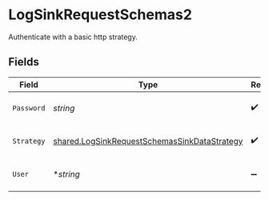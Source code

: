 # LogSinkRequestSchemas2

Authenticate with a basic http strategy.


## Fields

| Field                                                                                                               | Type                                                                                                                | Required                                                                                                            | Description                                                                                                         | Example                                                                                                             |
| ------------------------------------------------------------------------------------------------------------------- | ------------------------------------------------------------------------------------------------------------------- | ------------------------------------------------------------------------------------------------------------------- | ------------------------------------------------------------------------------------------------------------------- | ------------------------------------------------------------------------------------------------------------------- |
| `Password`                                                                                                          | *string*                                                                                                            | :heavy_check_mark:                                                                                                  | Password for basic http authentication.                                                                             | secret-password                                                                                                     |
| `Strategy`                                                                                                          | [shared.LogSinkRequestSchemasSinkDataStrategy](../../../pkg/models/shared/logsinkrequestschemassinkdatastrategy.md) | :heavy_check_mark:                                                                                                  | Basic HTTP authentication strategy.                                                                                 | basic                                                                                                               |
| `User`                                                                                                              | **string*                                                                                                           | :heavy_minus_sign:                                                                                                  | Username for basic http authentication.                                                                             | my-user                                                                                                             |